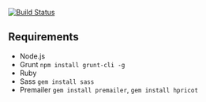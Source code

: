 [![Build Status](https://travis-ci.org/marcobiedermann/html-email-boilerplate.svg?branch=master)](https://travis-ci.org/marcobiedermann/html-email-boilerplate)

## Requirements

* Node.js
* Grunt `npm install grunt-cli -g`
* Ruby
* Sass `gem install sass`
* Premailer `gem install premailer`, `gem install hpricot`
